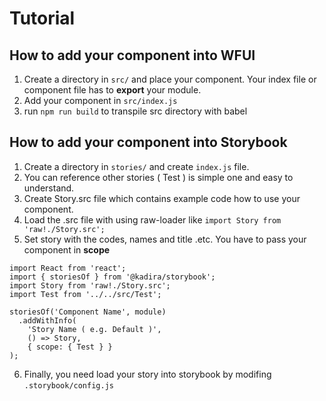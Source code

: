 # Tutorial

## How to add your component into WFUI
1. Create a directory in ```src/``` and place your component. Your index file or component file has to **export** your module.
2. Add your component in ```src/index.js```
3. run ```npm run build``` to transpile src directory with babel

## How to add your component into Storybook
1. Create a directory in ```stories/``` and create ```index.js``` file.
2. You can reference other stories ( Test ) is simple one and easy to understand.
3. Create Story.src file which contains example code how to use your component.
4. Load the .src file with using raw-loader like ```import Story from 'raw!./Story.src';```
5. Set story with the codes, names and title .etc. You have to pass your component in **scope**
```
import React from 'react';
import { storiesOf } from '@kadira/storybook';
import Story from 'raw!./Story.src';
import Test from '../../src/Test';

storiesOf('Component Name', module)
  .addWithInfo(
    'Story Name ( e.g. Default )',
    () => Story,
    { scope: { Test } }
);
```
6. Finally, you need load your story into storybook by modifing ```.storybook/config.js```